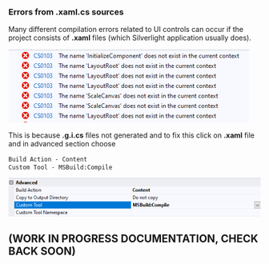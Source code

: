 ﻿### Errors from .xaml.cs sources
Many different compilation errors related to UI controls can occur if the project consists of **.xaml** files (which Silverlight application usually does).

![xaml Errors](/images/XamlErrors.png "xaml Errors")

This is because **.g.i.cs** files not generated and to fix this click on **.xaml** file and in advanced section choose
```
Build Action - Content
Custom Tool - MSBuild:Compile
```

![Build Action](/images/BuildAction.png "Build Action")

## (WORK IN PROGRESS DOCUMENTATION, CHECK BACK SOON)